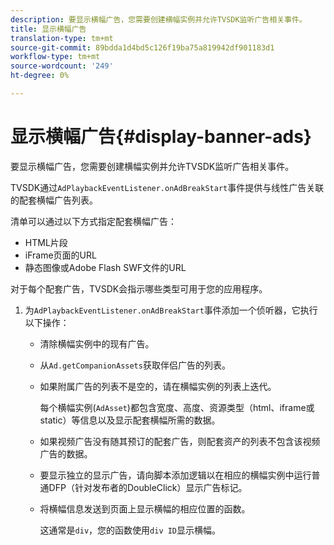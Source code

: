 ```yaml
---
description: 要显示横幅广告，您需要创建横幅实例并允许TVSDK监听广告相关事件。
title: 显示横幅广告
translation-type: tm+mt
source-git-commit: 89bdda1d4bd5c126f19ba75a819942df901183d1
workflow-type: tm+mt
source-wordcount: '249'
ht-degree: 0%

---
```



# 显示横幅广告{#display-banner-ads}

要显示横幅广告，您需要创建横幅实例并允许TVSDK监听广告相关事件。

TVSDK通过`AdPlaybackEventListener.onAdBreakStart`事件提供与线性广告关联的配套横幅广告列表。

清单可以通过以下方式指定配套横幅广告：

* HTML片段
* iFrame页面的URL
* 静态图像或Adobe Flash SWF文件的URL

对于每个配套广告，TVSDK会指示哪些类型可用于您的应用程序。

1. 为`AdPlaybackEventListener.onAdBreakStart`事件添加一个侦听器，它执行以下操作：

   * 清除横幅实例中的现有广告。
   * 从`Ad.getCompanionAssets`获取伴侣广告的列表。
   * 如果附属广告的列表不是空的，请在横幅实例的列表上迭代。

      每个横幅实例(`AdAsset`)都包含宽度、高度、资源类型（html、iframe或static）等信息以及显示配套横幅所需的数据。
   * 如果视频广告没有随其预订的配套广告，则配套资产的列表不包含该视频广告的数据。
   * 要显示独立的显示广告，请向脚本添加逻辑以在相应的横幅实例中运行普通DFP（针对发布者的DoubleClick）显示广告标记。
   * 将横幅信息发送到页面上显示横幅的相应位置的函数。

      这通常是`div`，您的函数使用`div ID`显示横幅。
